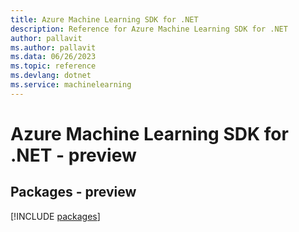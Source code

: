```yaml
---
title: Azure Machine Learning SDK for .NET
description: Reference for Azure Machine Learning SDK for .NET
author: pallavit
ms.author: pallavit
ms.data: 06/26/2023
ms.topic: reference
ms.devlang: dotnet
ms.service: machinelearning
---
```

# Azure Machine Learning SDK for .NET - preview
## Packages - preview
[!INCLUDE [packages](machine-learning-index.md)]